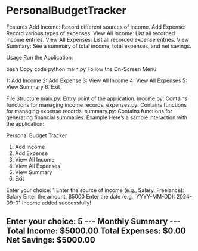 # PersonalBudgetTracker

Features
Add Income: Record different sources of income.
Add Expense: Record various types of expenses.
View All Income: List all recorded income entries.
View All Expenses: List all recorded expense entries.
View Summary: See a summary of total income, total expenses, and net savings.

Usage
Run the Application:

bash
Copy code
python main.py
Follow the On-Screen Menu:

1: Add Income
2: Add Expense
3: View All Income
4: View All Expenses
5: View Summary
6: Exit

File Structure
main.py: Entry point of the application.
income.py: Contains functions for managing income records.
expenses.py: Contains functions for managing expense records.
summary.py: Contains functions for generating financial summaries.
Example
Here’s a sample interaction with the application:


Personal Budget Tracker
1. Add Income
2. Add Expense
3. View All Income
4. View All Expenses
5. View Summary
6. Exit

Enter your choice: 1
Enter the source of income (e.g., Salary, Freelance): Salary
Enter the amount: $5000
Enter the date (e.g., YYYY-MM-DD): 2024-09-01
Income added successfully!

Enter your choice: 5
--- Monthly Summary ---
Total Income: $5000.00
Total Expenses: $0.00
Net Savings: $5000.00
-----------------------
